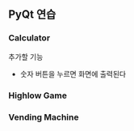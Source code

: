 ## PyQt 연습

###  Calculator

추가할 기능

- 숫자 버튼을 누르면 화면에 출력된다



###  Highlow Game



### Vending Machine

